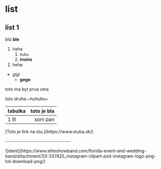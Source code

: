 # list
## list 1

_bla_
**ble**

1. haha
    1. `bubu`
    2. ~~blabla~~
2. hehe

 * _gigi_
   * **gege**

<p> toto ma byt prva veta <p>
    toto druha
     ~huhuhu~

| tabulka | toto je bla |
| ------- | -----:|
| 1 lll | som pan |



<p>[Toto je link na stu.](https://www.stuba.sk/)<p>
---------------------------------
    <p>![ident](https://www.eliteshowband.com/florida-event-and-wedding-band/attachment/33-337425_instagram-clipart-psd-instagram-logo-png-hd-download-png/)<p>
